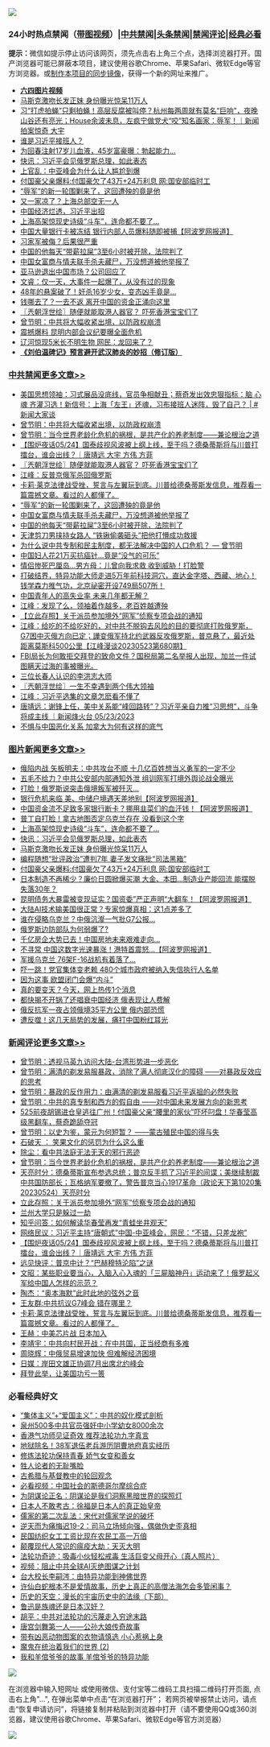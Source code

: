 ![](https://raw.githubusercontent.com/jsvpn/jsproxy/dev/64photo/fqnews-qr.jpg)

<div id="tt">
<h3>24小时热点禁闻（<a href="https://aaa.v2dns.tk/?QAjUl=BgRp5UNKRn&T5Vk=fPVH&Q59Ab=WxGE" target="_blank">带图视频</a>）|<a href="#%E4%B8%AD%E5%85%B1%E7%A6%81%E9%97%BB%E6%9B%B4%E5%A4%9A%E6%96%87%E7%AB%A0">中共禁闻</a>|<a href="#%E5%9B%BE%E7%89%87%E6%96%B0%E9%97%BB%E6%9B%B4%E5%A4%9A%E6%96%87%E7%AB%A0">头条禁闻</a>|<a href="#%E6%96%B0%E9%97%BB%E8%AF%84%E8%AE%BA%E6%9B%B4%E5%A4%9A%E6%96%87%E7%AB%A0">禁闻评论|<a href="#%E5%BF%85%E7%9C%8B%E7%BB%8F%E5%85%B8%E5%A5%BD%E6%96%87">经典必看</a></h3>
<div><b>提示：</b>微信如提示停止访问该网页，须先点击右上角三个点，选择浏览器打开。国产浏览器可能已屏蔽本项目，建议使用谷歌Chrome、苹果Safari、微软Edge等官方浏览器。或<a href="%E5%88%B6%E4%BD%9Cgit%E7%A6%81%E9%97%BB%E9%95%9C%E5%83%8F.md">制作本项目的同步镜像</a>，获得一个新的网址来推广。</div>
<ul>
<li><b><a href="http://d2.v2rss.gq/64.mp4" target="_blank">六四图片视频</a></b></li>
<li><a href="/topimagenews/20230524/1888267.md">马斯克激吻长发正妹 身份曝光惊呆11万人</a></li>
<li><a href="/sohnews/20230524/1888056.md">习“打虎拍蝇”只剩拍蝇！高层反腐被叫停？杭州每两周就有莫名“巨响”，夜晚山谷还有亮光；House余波未息，左疯宁做党犬“咬”知名画家：辱军！｜新闻拍案惊奇 大宇</a></li>
<li><a href="/headline/20230524/1888257.md">谁是习近平接班人？</a></li>
<li><a href="/cnnews/20230525/1888483.md">为回春注射17岁儿血液，45岁富豪曝：勃起能力…</a></li>
<li><a href="/topimagenews/20230525/1888509.md">快讯：习近平会见俄罗斯总理，如此表态</a></li>
<li><a href="/comments/20230524/1888278.md">上官乱：中亚峰会为什么让人尴尬到爆</a></li>
<li><a href="/topimagenews/20230524/1888265.md">付国豪父亲爆料:付国豪欠了43万+24万利息 网:国安部临时工</a></li>
<li><a href="/cbnews/20230525/1888473.md">“辱军”的新一轮围剿来了，这回遭殃的竟是他</a></li>
<li><a href="/finance/20230525/1888550.md">又一家凉了？上海总部空无一人</a></li>
<li><a href="/finance/20230525/1888552.md">中国经济烂透，习近平出招</a></li>
<li><a href="/topimagenews/20230525/1888548.md">上海高架惊现史诗级“斗车”，连命都不要了…</a></li>
<li><a href="/cnnews/20230525/1888604.md">中国大量银行卡被冻结 银行内部人员爆料随即被捕【阿波罗网报道】</a></li>
<li><a href="/sohnews/20230525/1888444.md">习家军被侮？后果很严重</a></li>
<li><a href="/cbnews/20230525/1888471.md">中国的他每天“带薪拉屎”3至6小时被开除，法院判了</a></li>
<li><a href="/cbnews/20230525/1888472.md">中国女富商与情夫联手杀夫藏尸，万没想道被他举报了</a></li>
<li><a href="/headline/20230525/1888451.md">亚马逊退出中国市场？公司回应了</a></li>
<li><a href="/sohnews/20230524/1888070.md">文睿：仅一天，大事件一起爆了，从没有过的现象</a></li>
<li><a href="/cnnews/20230525/1888481.md">48年的悬案破了！奸杀16岁少女，变态凶手竟是…</a></li>
<li><a href="/cnnews/20230524/1888285.md">钱哪去了？一去不返 离开中国的资金正涌向这里</a></li>
<li><a href="/cbnews/20230525/1888561.md">〖兲朝浮世绘〗随便就能取港人器官？ 吓死香港宝宝们了</a></li>
<li><a href="/cbnews/20230525/1888631.md">曾节明：中共将大幅收紧出境，以防政权崩溃</a></li>
<li><a href="/baitai/20230524/1888344.md">震撼爆料 昆明内部会议纪要曝全面危机</a></li>
<li><a href="/baitai/20230525/1888405.md">辽河惊现5米长不明生物 网民：龙回来了？</a></li>
<li><b><a href="/comments/20200207/1272816.md" target="_blank">《刘伯温碑记》预言避开武汉肺炎的妙招（修订版）</a></b></li>
</ul>
</div>

<div class="catlist">
<h3><a href="/cbnews/" target="_blank">中共禁闻</a><span><a href="/cbnews/" target="_blank" rel="nofollow">更多文章>></a></span></h3>
<ul>
<li><a href="/cbnews/20230525/1888650.md" target="_blank">美国思想领袖：习式展品没底线，官员争相献丑；蔡奇发出效忠狠指标：脑 心 魂 齐灌习选！新信号：上海「左王」还魂，习布接班人迷阵，毁了自己？ | #新闻大家谈</a></li>
<li><a href="/cbnews/20230525/1888631.md" target="_blank">曾节明：中共将大幅收紧出境，以防政权崩溃</a></li>
<li><a href="/comments/20230525/1888626.md" target="_blank">曾节明：当今世界老龄化危机的祸根，是共产化的养老制度——兼论根治之道</a></li>
<li><a href="/comments/20230525/1888599.md" target="_blank">【围炉夜话05/24】国泰歧视风波被上纲上线，至于吗？德桑蒂斯将与川普打擂台，谁会出线？｜唐靖远 大宇 方伟 方菲</a></li>
<li><a href="/cbnews/20230525/1888561.md" target="_blank">〖兲朝浮世绘〗随便就能取港人器官？ 吓死香港宝宝们了</a></li>
<li><a href="/cbnews/20230525/1888536.md" target="_blank">江峰：反普京俄军杀回俄罗斯</a></li>
<li><a href="/comments/20230525/1888531.md" target="_blank">卡莉·莱克法律战受挫，誓言与左翼玩到底。川普给德桑蒂斯发信息，推荐看一篇震撼文章。看过的人都懂了。</a></li>
<li><a href="/cbnews/20230525/1888473.md" target="_blank">“辱军”的新一轮围剿来了，这回遭殃的竟是他</a></li>
<li><a href="/cbnews/20230525/1888472.md" target="_blank">中国女富商与情夫联手杀夫藏尸，万没想道被他举报了</a></li>
<li><a href="/cbnews/20230525/1888471.md" target="_blank">中国的他每天“带薪拉屎”3至6小时被开除，法院判了</a></li>
<li><a href="/cbnews/20230524/1888385.md" target="_blank">天津剪刀男挟持女路人 “铁锹偷袭砸头”把他打懵成功救援</a></li>
<li><a href="/comments/20230524/1888305.md" target="_blank">为什么说中共专制和民主制度，都无法解决中国的人口危机？ — 曾节明</a></li>
<li><a href="/cbnews/20230524/1888280.md" target="_blank">中国妇人花21万买抗癌针…竟是“没气的可乐”</a></li>
<li><a href="/cbnews/20230524/1888279.md" target="_blank">情侣惨死巴厘岛…男方母：儿曾向我求救 收到威胁！打脸警</a></li>
<li><a href="/comments/20230524/1888271.md" target="_blank">打破结界，特异功能大师走进5万年前科技洞穴，直达金字塔、西藏、地心！钱学森力推气功，北京祕密开设749局507所！</a></li>
<li><a href="/cbnews/20230524/1888268.md" target="_blank">中国青年人的高失业率 未来几年都无解？</a></li>
<li><a href="/cbnews/20230524/1888244.md" target="_blank">江峰：发现了么，领袖着作越多，老百姓越遭殃</a></li>
<li><a href="/cbnews/20230524/1888232.md" target="_blank">【立此存照】关于派员参加境外“网军”侦察专项会战的通知</a></li>
<li><a href="/cbnews/20230524/1888015.md" target="_blank">江峰：给吃的不给吃好的，对中共不脱钩去风险的目的要彻底打败俄罗斯，G7困中灭俄方向已定；譁变俄军持北约武器反攻俄罗斯，普京悬了，最近处距离莫斯科500公里【江峰漫谈20230523第680期】</a></li>
<li><a href="/comments/20230524/1887968.md" target="_blank">FBI局长为何敢拒交拜登的致命文件？国税局第二名举报人出现，加兰一件试图瞒天过海的事被曝光。</a></li>
<li><a href="/cbnews/20230524/1887214.md" target="_blank">三位长春人认识的李洪志大师</a></li>
<li><a href="/cbnews/20230524/1887882.md" target="_blank">〖兲朝浮世绘〗一生不幸遇到两个伟大领袖</a></li>
<li><a href="/cbnews/20230524/1887870.md" target="_blank">江峰：习近平选集的文章怎麽看不懂了</a></li>
<li><a href="/comments/20230524/1887854.md" target="_blank">唐靖远：谢锋上任，美中关系能“峰回路转”？习近平亲自力推“习思想”，斗争将成主线 ｜新闻烽火台 05/23/2023</a></li>
<li><a href="/cbnews/20230524/1887807.md" target="_blank">不惧与中国恶化关系 加拿大为何有这样的底气</a></li>

</ul>
</div>
<div class="catlist">
<h3><a href="/topimagenews/" target="_blank">图片新闻</a><span><a href="/topimagenews/" target="_blank" rel="nofollow">更多文章>></a></span></h3>
<ul>
<li><a href="/topimagenews/20230525/1888704.md" target="_blank">俄陷内战 矢板明夫：中共攻台不顺 十几亿百姓想当义勇军的一定不少</a></li>
<li><a href="/topimagenews/20230525/1888693.md" target="_blank">五毛不给力？中共公安部内部通知外泄 组训网军打境外舆论战全曝光</a></li>
<li><a href="/topimagenews/20230525/1888686.md" target="_blank">打脸！俄罗斯说突击俄境叛军被歼灭…</a></li>
<li><a href="/topimagenews/20230525/1888659.md" target="_blank">银行危机来临 美、中储户境遇天差地别【阿波罗网报道】</a></li>
<li><a href="/topimagenews/20230525/1888652.md" target="_blank">中国资金流不足致多家银行断卡？挪用韭菜们的血汗钱！【阿波罗网报道】</a></li>
<li><a href="/topimagenews/20230525/1888651.md" target="_blank">普丁自打脸！拿古地图否定乌克兰存在 没看到这个字</a></li>
<li><a href="/topimagenews/20230525/1888548.md" target="_blank">上海高架惊现史诗级“斗车”，连命都不要了…</a></li>
<li><a href="/topimagenews/20230525/1888509.md" target="_blank">快讯：习近平会见俄罗斯总理，如此表态</a></li>
<li><a href="/topimagenews/20230524/1888267.md" target="_blank">马斯克激吻长发正妹 身份曝光惊呆11万人</a></li>
<li><a href="/topimagenews/20230524/1888266.md" target="_blank">编程随想“批评政治”遭判7年 妻子发文痛批“司法黑箱”</a></li>
<li><a href="/topimagenews/20230524/1888265.md" target="_blank">付国豪父亲爆料:付国豪欠了43万+24万利息 网:国安部临时工</a></li>
<li><a href="/topimagenews/20230524/1888264.md" target="_blank">日本制造不再稀少？廉价日圆掀爆买潮 大金、本田…制造业产能回流 能摆脱失落30年？</a></li>
<li><a href="/topimagenews/20230524/1888053.md" target="_blank">昆明债务大暴雷被变现证实？国资委”严正声明“大翻车！【阿波罗网报道】</a></li>
<li><a href="/topimagenews/20230524/1888052.md" target="_blank">大陆AI技术输美国很正常？专家惊爆真相：这1点差多了</a></li>
<li><a href="/topimagenews/20230524/1888028.md" target="_blank">谁在侵略乌克兰？中俄沆瀣一气批G7公报…</a></li>
<li><a href="/topimagenews/20230524/1888018.md" target="_blank">俄罗斯边防部队为何弱爆了?</a></li>
<li><a href="/topimagenews/20230524/1888016.md" target="_blank">千亿房企大势已去！中国房地未来艰难走向…</a></li>
<li><a href="/topimagenews/20230524/1887980.md" target="_blank">不寻常 中国这数字光速暴涨！港特首震怒…【阿波罗网报道】</a></li>
<li><a href="/topimagenews/20230524/1887974.md" target="_blank">军援乌克兰 76架F-16战机有着落了…</a></li>
<li><a href="/topimagenews/20230524/1887967.md" target="_blank">吓一跳！党官集体变老赖 480个城市政府被纳入失信执行人名单</a></li>
<li><a href="/topimagenews/20230524/1887966.md" target="_blank">因为这事 欧盟闭门会爆“内斗”</a></li>
<li><a href="/topimagenews/20230524/1887929.md" target="_blank">真的要变天？今天，网上热传1个消息</a></li>
<li><a href="/topimagenews/20230524/1887840.md" target="_blank">都快揭不开锅了还唱衰中国经济 俄表现让人费解</a></li>
<li><a href="/topimagenews/20230524/1887835.md" target="_blank">俄反抗军一夜占领俄境35平方公里 俄内部恐慌</a></li>
<li><a href="/topimagenews/20230524/1887818.md" target="_blank">遭反噬！这几天局势的发展，痛打中国粉红耳光</a></li>

</ul>
</div>
<div class="catlist">
<h3><a href="/comments/" target="_blank">新闻评论</a><span><a href="/comments/" target="_blank" rel="nofollow">更多文章>></a></span></h3>
<ul>
<li><a href="/comments/20230525/1888687.md" target="_blank">曾节明：透视马英九访问大陆-台湾形势进一步恶化</a></li>
<li><a href="/comments/20230525/1888677.md" target="_blank">曾节明：满清的剃发易服暴政，消除了满人彻底汉化的障碍 ——对暴政反效应的思考</a></li>
<li><a href="/comments/20230525/1888674.md" target="_blank">曾节明：暴政的反作用力：由满清的剃发易服看习近平返祖的必然失败</a></li>
<li><a href="/comments/20230525/1888654.md" target="_blank">曾节明：中共的真专制和西方的假自由 ——对中国未来发展方向的新思考</a></li>
<li><a href="/comments/20230525/1888664.md" target="_blank">525前夜胡锡进仓皇逃往广州！付国豪父亲“腰里的家伙”吓坏叼盘！华春莹高级黑翻车，蔡奇跪舔夺冠</a></li>
<li><a href="/comments/20230525/1888643.md" target="_blank">曾节明：以史为鉴，蒙元为何短暂？ ——蒙古殖民中国的得与失</a></li>
<li><a href="/comments/20230525/1888641.md" target="_blank">石破天 ： 笑果文化的惩罚为什么这么重</a></li>
<li><a href="/comments/20230525/1888640.md" target="_blank">除尘：看中共法庭无法无天的邪行恶迹</a></li>
<li><a href="/comments/20230525/1888626.md" target="_blank">曾节明：当今世界老龄化危机的祸根，是共产化的养老制度——兼论根治之道</a></li>
<li><a href="/comments/20230525/1888613.md" target="_blank">天亮时分：德桑蒂斯宣布参选总统；普京反手抓了习近平的间谍；美继续制裁中共国防部长；瓦格纳军要撤了，警告普京当心1917革命（政论天下第1020集 20230524）天亮时分</a></li>
<li><a href="/comments/20230525/1888603.md" target="_blank">立此存照：关于派员参加境外“网军”侦察专项会战的通知</a></li>
<li><a href="/comments/20230525/1888602.md" target="_blank">兰州大学只是躲过一劫</a></li>
<li><a href="/comments/20230525/1888601.md" target="_blank">知乎问答：如何解读华春莹再发“青蛙坐井观天”</a></li>
<li><a href="/comments/20230525/1888600.md" target="_blank">网络民议：习近平主持“唐朝式”中国-中亚峰会，网民：“不错，只差龙袍”</a></li>
<li><a href="/comments/20230525/1888599.md" target="_blank">【围炉夜话05/24】国泰歧视风波被上纲上线，至于吗？德桑蒂斯将与川普打擂台，谁会出线？｜唐靖远 大宇 方伟 方菲</a></li>
<li><a href="/comments/20230525/1888574.md" target="_blank">远见快评：普京中计？“巴赫穆特沦陷”之谜</a></li>
<li><a href="/comments/20230525/1888569.md" target="_blank">文昭：某些职业要当心，入脑入心入魂的「三屍脑神丹」运动来了！俄罗起义军给中国人怎样的示范？</a></li>
<li><a href="/comments/20230525/1888556.md" target="_blank">陶杰：“奥本海默”此时此地的弦外之音</a></li>
<li><a href="/comments/20230525/1888539.md" target="_blank">王友群:中共抗议G7峰会 错在哪里？</a></li>
<li><a href="/comments/20230525/1888531.md" target="_blank">卡莉·莱克法律战受挫，誓言与左翼玩到底。川普给德桑蒂斯发信息，推荐看一篇震撼文章。看过的人都懂了。</a></li>
<li><a href="/comments/20230525/1888522.md" target="_blank">王赫：中美芯片战 日本加入</a></li>
<li><a href="/comments/20230525/1888521.md" target="_blank">李靖宇：中共向村民开战：在中共国，正当经商有多难</a></li>
<li><a href="/comments/20230525/1888520.md" target="_blank">周晓辉：中俄贸易增速加快 但难解经济困境</a></li>
<li><a href="/comments/20230525/1888486.md" target="_blank">日媒：岸田文雄正协调7月出席北约峰会</a></li>
<li><a href="/comments/20230525/1888464.md" target="_blank">拜登此举，让美国功亏一篑</a></li>

</ul>
</div>

<div class="catlist">
<h3>必看经典好文</h3>
<ul>
<li><a href="/comments/20201007/1409565.md" target="_blank">“集体主义”+“爱国主义”：中共的奴化模式剖析</a></li>
<li><a href="/comments/20200704/783272.md" target="_blank">泉州500多中共官员强奸中小学幼女8000余次</a></li>
<li><a href="/comments/20200517/1330064.md" target="_blank">香港气功师见证奇效 推荐法轮功九字真言</a></li>
<li><a href="/cbnews/20200531/1337381.md" target="_blank">地狱除名！38军退伍老兵游历阴曹地府真实经历</a></li>
<li><a href="/cbnews/20210720/1590052.md" target="_blank">修炼法轮功保持青春 娇气女变和善女</a></li>
<li><a href="/comments/20200606/783250.md" target="_blank">牲人论者的无耻嘴脸</a></li>
<li><a href="/comments/20220503/1727847.md" target="_blank">古希腊与基督教中的轮回观念</a></li>
<li><a href="/comments/20200806/1375443.md" target="_blank">必看视频：中国社会的斯德哥尔摩综合症</a></li>
<li><a href="/comments/20201031/1423298.md" target="_blank">为阴谋论正名：阴谋论是我们洞察黑暗世界的探照灯</a></li>
<li><a href="/sohnews/20160609/543313.md" target="_blank">日本人不敢考古：徐福是日本人的真正始皇帝</a></li>
<li><a href="/tculture/20181126/1037279.md" target="_blank">儒家的第二次乱法：宋代对儒家学说的破坏</a></li>
<li><a href="/tculture/20190304/1091074.md" target="_blank">逆天而为痛悔迟19-2：司马立场倾向强，偶做伪史歪真相</a></li>
<li><a href="/lifebaike/20200515/1328783.md" target="_blank">民国纺织女工工资比现在农民工高一万倍</a></li>
<li><a href="/comments/20200619/783185.md" target="_blank">颠覆现代人常识的瘟疫大劫：天灭大明</a></li>
<li><a href="/comments/20220506/1729215.md" target="_blank">法轮功奇迹：吸毒小伙轻松戒毒 生活巨变父母开心（真人照片）</a></li>
<li><a href="/comments/20201221/1451945.md" target="_blank">视频：阻止中共全球AI灭绝图谋之计划</a></li>
<li><a href="/aomi/life/20141109/310549.md" target="_blank">台大校长李嗣涔：由特异功能到神佛世界</a></li>
<li><a href="/cnnews/20180504/937198.md" target="_blank">许仙白蛇根本不是爱情故事，历史上真正的高僧法海怎会多管闲事？</a></li>
<li><a href="/tculture/20121025/73066.md" target="_blank">历史的天空：漫长的宇宙历史中的法缘（下部）</a></li>
<li><a href="/comments/20220814/1771410.md" target="_blank">鲁迅是族魂还是日本汉奸？</a></li>
<li><a href="/cbnews/20200720/1363328.md" target="_blank">胡平：中共对法轮功的污蔑走入穷途末路</a></li>
<li><a href="/comments/20220902/1779609.md" target="_blank">唐宫剑舞第一人——公孙大娘传奇故事</a></li>
<li><a href="/lifebaike/20180811/984246.md" target="_blank">带有凶恶动物图案的衣物请慎选 小心惹祸上身</a></li>
<li><a href="/topimagenews/20180520/944940.md" target="_blank">魔鬼在统治着我们的世界 (2)</a></li>
<li><a href="/tculture/20200917/1398046.md" target="_blank">我和羊倌爷爷的故事 羊倌爷爷的特异功能</a></li>

</ul>
</div>

![](https://raw.githubusercontent.com/jsvpn/jsproxy/dev/64photo/fqnews-qr.jpg)

在浏览器中输入短网址 或使用微信、支付宝等二维码工具扫描二维码打开页面, 点击右上角"...", 在弹出菜单中点击“在浏览器打开”； 若网页被举报禁止访问，请点击“恢复申请访问”，将链接复制并粘贴到浏览器中打开（请不要使用QQ或360浏览器，建议使用谷歌Chrome、苹果Safari、微软Edge等官方浏览器）

![](https://raw.githubusercontent.com/jsvpn/jsproxy/dev/64photo/wx.jpg)